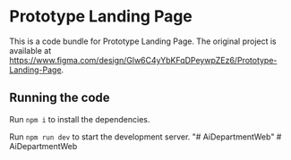 
  # Prototype Landing Page

  This is a code bundle for Prototype Landing Page. The original project is available at https://www.figma.com/design/Glw6C4yYbKFqDPeywpZEz6/Prototype-Landing-Page.

  ## Running the code

  Run `npm i` to install the dependencies.

  Run `npm run dev` to start the development server.
  "# AiDepartmentWeb" 
#   A i D e p a r t m e n t W e b  
 